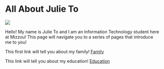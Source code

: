 # **All About Julie To**
![](https://github.com/julieto1/Midterm-Project-SP23/blob/73976171467dd197421a772636e0ef50f9b66d12/73E38F79-66B1-43DB-BA51-A17A1DE63060.jpg)

Hello! My name is Julie To and I am an Information Technology student here at Mizzou! This page will navigate you to a series of pages that introduce me to you!

This first link will tell you about my family!
[Family](https://github.com/julieto1/Midterm-Project-SP23/blob/a6fe2344264244f006ae101d96d20ac9017fd622/Family.md)

This link will tell you about my education!
[Education](https://github.com/julieto1/Midterm-Project-SP23/blob/ca650d607d8c8a0517eef7fec8110a005c8bc8a5/Education.md)
